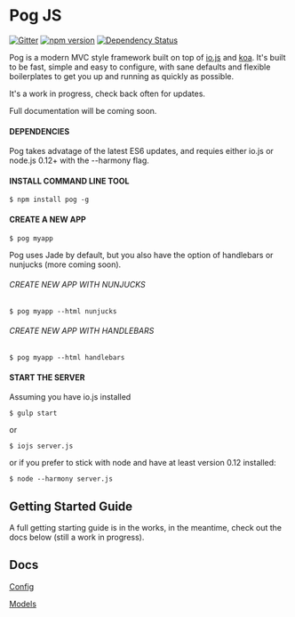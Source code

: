 # Pog JS

[![Gitter](https://badges.gitter.im/Join%20Chat.svg)](https://gitter.im/pogjs/pog?utm_source=badge&utm_medium=badge&utm_campaign=pr-badge)
[![npm version](https://badge.fury.io/js/pog-core.svg)](http://badge.fury.io/js/pog-core)
[![Dependency Status](https://gemnasium.com/pogjs/core.png)](https://gemnasium.com/pogjs/core)

Pog is a modern MVC style framework built on top of [io.js](http://iojs.org) and [koa](http://koajs.com). It's built to be fast, simple and easy to configure, with sane defaults and flexible boilerplates to get you up and running as quickly as possible.

It's a work in progress, check back often for updates.

Full documentation will be coming soon. 


#### DEPENDENCIES
Pog takes advatage of the latest ES6 updates, and requies either io.js or node.js 0.12+ with the --harmony flag.


#### INSTALL COMMAND LINE TOOL

```
$ npm install pog -g
```


#### CREATE A NEW APP

```
$ pog myapp
```

Pog uses Jade by default, but you also have the option of handlebars or nunjucks (more coming soon).

###### CREATE NEW APP WITH NUNJUCKS

```
$ pog myapp --html nunjucks
```

###### CREATE NEW APP WITH HANDLEBARS

```
$ pog myapp --html handlebars
```


#### START THE SERVER

Assuming you have io.js installed

```
$ gulp start
```

or

```
$ iojs server.js
```

or if you prefer to stick with node and have at least version 0.12 installed:

```
$ node --harmony server.js
```


## Getting Started Guide
A full getting starting guide is in the works, in the meantime, check out the docs below (still a work in progress).



## Docs

[Config](docs/config.md)

[Models](docs/models.md)



